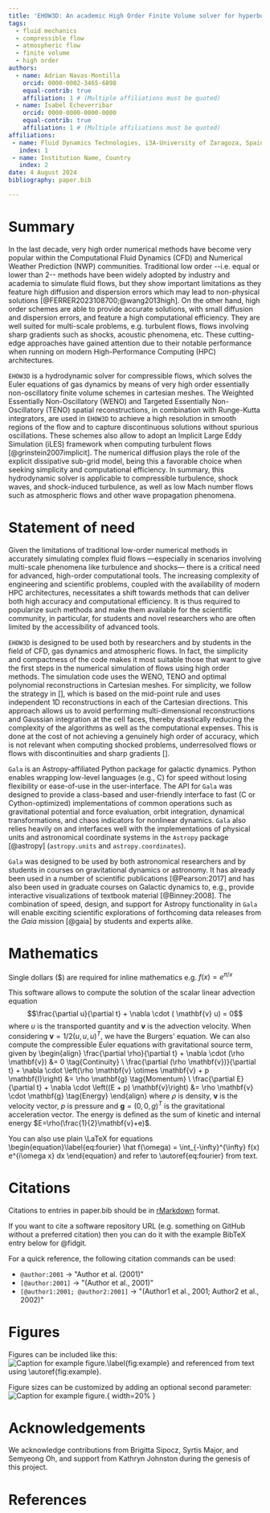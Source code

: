 ```yaml
---
title: 'EHOW3D: An academic High Order Finite Volume solver for hyperbolic problems'
tags:
  - fluid mechanics
  - compressible flow
  - atmospheric flow
  - finite volume
  - high order
authors:
  - name: Adrian Navas-Montilla
    orcid: 0000-0002-3465-6898
    equal-contrib: true
    affiliation: 1 # (Multiple affiliations must be quoted)
  - name: Isabel Echeverribar
    orcid: 0000-0000-0000-0000
    equal-contrib: true
    affiliation: 1 # (Multiple affiliations must be quoted)
affiliations:
 - name: Fluid Dynamics Technologies, i3A-University of Zaragoza, Spain
   index: 1
 - name: Institution Name, Country
   index: 2
date: 4 August 2024
bibliography: paper.bib

---
```


# Summary

In the last decade, very high order numerical methods have become very popular within the Computational Fluid Dynamics (CFD) and Numerical Weather Prediction (NWP) communities. Traditional low order --i.e. equal or lower than 2-- methods have been widely adopted by industry and academia to simulate fluid flows, but they show important limitations as they feature high diffusion and dispersion errors which may lead to non-physical solutions [@FERRER2023108700;@wang2013high]. On the other hand, high order schemes are able to provide accurate solutions, with small diffusion and dispersion errors, and feature a high computational efficiency. They are well suited for multi-scale problems, e.g. turbulent flows, flows involving sharp gradients such as shocks, acoustic phenomena, etc. These cutting-edge approaches have gained attention due to their notable performance when running on modern High-Performance Computing (HPC) architectures.


`EHOW3D` is a hydrodynamic solver for compressible flows, which solves the Euler equations of gas dynamics by means of very high order essentially non-oscillatory finite volume schemes in cartesian meshes. The Weighted Essentially Non-Oscillatory (WENO) and Targeted Essentially Non-Oscillatory (TENO) spatial reconstructions, in combination with Runge-Kutta integrators, are used in `EHOW3D` to achieve a high resolution in smooth regions of the flow and to capture discontinuous solutions without spurious oscillations. These schemes also allow to adopt an Implicit Large Eddy Simulation (iLES) framework when computing turbulent flows [@grinstein2007implicit]. The numerical diffusion plays the role of the explicit dissipative sub-grid model, being this a favorable choice when seeking simplicity and computational efficiency. In summary, this hydrodynamic solver is applicable to compressible turbulence, shock waves, and shock-induced turbulence, as well as low Mach number flows such as atmospheric flows and other wave propagation phenomena.

 

# Statement of need

Given the limitations of traditional low-order numerical methods in accurately simulating complex fluid flows —especially in scenarios involving multi-scale phenomena like turbulence and shocks— there is a critical need for advanced, high-order computational tools. The increasing complexity of engineering and scientific problems, coupled with the availability of modern HPC architectures, necessitates a shift towards methods that can deliver both high accuracy and computational efficiency. It is thus required to popularize such methods and make them available for the scientific community, in particular, for students and novel researchers who are often limited by the accessibility of advanced tools.

`EHOW3D` is designed to be used both by researchers and by students in the field of CFD, gas dynamics and atmospheric flows. In fact, the simplicity and compactness of the code makes it most suitable those that want to give the first steps in the numerical simulation of flows using high order methods. The simulation code uses the WENO, TENO and optimal polynomial reconstructions in Cartesian meshes. For simplicity, we follow the strategy in [], which is based on the mid-point rule and uses independent 1D reconstructions in each of the Cartesian directions. This approach allows us to avoid performing multi-dimensional reconstructions and Gaussian integration at the cell faces, thereby drastically reducing the complexity of the algorithms as well as the computational expenses. This is done at the cost of not achieving a genuinely high order of accuracy, which is not relevant when computing shocked problems, underresolved flows or flows with discontinuities and sharp gradients [].

`Gala` is an Astropy-affiliated Python package for galactic dynamics. Python
enables wrapping low-level languages (e.g., C) for speed without losing
flexibility or ease-of-use in the user-interface. The API for `Gala` was
designed to provide a class-based and user-friendly interface to fast (C or
Cython-optimized) implementations of common operations such as gravitational
potential and force evaluation, orbit integration, dynamical transformations,
and chaos indicators for nonlinear dynamics. `Gala` also relies heavily on and
interfaces well with the implementations of physical units and astronomical
coordinate systems in the `Astropy` package [@astropy] (`astropy.units` and
`astropy.coordinates`).

`Gala` was designed to be used by both astronomical researchers and by
students in courses on gravitational dynamics or astronomy. It has already been
used in a number of scientific publications [@Pearson:2017] and has also been
used in graduate courses on Galactic dynamics to, e.g., provide interactive
visualizations of textbook material [@Binney:2008]. The combination of speed,
design, and support for Astropy functionality in `Gala` will enable exciting
scientific explorations of forthcoming data releases from the *Gaia* mission
[@gaia] by students and experts alike.

# Mathematics

Single dollars ($) are required for inline mathematics e.g. $f(x) = e^{\pi/x}$

This software allows to compute the solution of the scalar linear advection equation
$$\frac{\partial u}{\partial t} + \nabla \cdot ( \mathbf{v} u) = 0$$
where $u$ is the transported quantity and $\mathbf{v}$ is the advection velocity.  When considering $\mathbf{v}=1/2(u,u,u)^T$, we have the Burgers' equation. We can also compute the compressible Euler equations with gravitational source term, given by
\begin{align}
\frac{\partial \rho}{\partial t} + \nabla \cdot (\rho \mathbf{v}) &= 0 \tag{Continuity} \\
\frac{\partial (\rho \mathbf{v})}{\partial t} + \nabla \cdot \left(\rho \mathbf{v} \otimes \mathbf{v} + p \mathbf{I}\right) &= \rho \mathbf{g} \tag{Momentum} \\
\frac{\partial E}{\partial t} + \nabla \cdot \left((E + p) \mathbf{v}\right) &= \rho \mathbf{v} \cdot \mathbf{g} \tag{Energy}
\end{align}
where $\rho$ is density, $\mathbf{v}$ is the velocity vector, $p$ is pressure and $\mathbf{g}=(0,0,g)^T$ is the gravitational acceleration vector. The energy is defined as  the sum of kinetic and internal energy $E=\rho(\frac{1}{2}\mathbf{v}+e)$.

You can also use plain \LaTeX for equations
\begin{equation}\label{eq:fourier}
\hat f(\omega) = \int_{-\infty}^{\infty} f(x) e^{i\omega x} dx
\end{equation}
and refer to \autoref{eq:fourier} from text.

# Citations

Citations to entries in paper.bib should be in
[rMarkdown](http://rmarkdown.rstudio.com/authoring_bibliographies_and_citations.html)
format.

If you want to cite a software repository URL (e.g. something on GitHub without a preferred
citation) then you can do it with the example BibTeX entry below for @fidgit.

For a quick reference, the following citation commands can be used:
- `@author:2001`  ->  "Author et al. (2001)"
- `[@author:2001]` -> "(Author et al., 2001)"
- `[@author1:2001; @author2:2001]` -> "(Author1 et al., 2001; Author2 et al., 2002)"

# Figures

Figures can be included like this:
![Caption for example figure.\label{fig:example}](figure.png)
and referenced from text using \autoref{fig:example}.

Figure sizes can be customized by adding an optional second parameter:
![Caption for example figure.](figure.png){ width=20% }

# Acknowledgements

We acknowledge contributions from Brigitta Sipocz, Syrtis Major, and Semyeong
Oh, and support from Kathryn Johnston during the genesis of this project.

# References